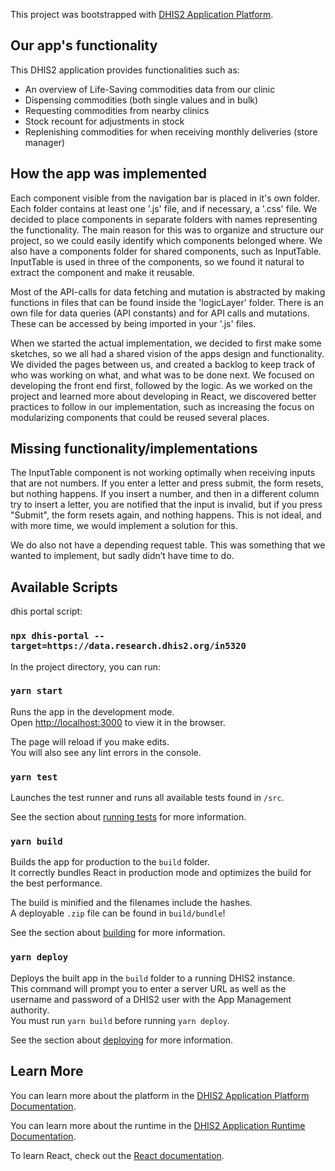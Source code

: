 This project was bootstrapped with [DHIS2 Application Platform](https://github.com/dhis2/app-platform).

## Our app's functionality
This DHIS2 application provides functionalities such as:
- An overview of Life-Saving commodities data from our clinic
- Dispensing commodities (both single values and in bulk)
- Requesting commodities from nearby clinics
- Stock recount for adjustments in stock
- Replenishing commodities for when receiving monthly deliveries (store manager)

## How the app was implemented
Each component visible from the navigation bar is placed in it's own folder.  Each folder contains at least one '.js' file, and if necessary, a '.css' file. We decided to place components in separate folders with names representing the functionality. The main reason for this was to organize and structure our project, so we could easily identify which components belonged where. We also have a components folder for shared components, such as InputTable. InputTable is used in three of the components, so we found it natural to extract the component and make it reusable. 

Most of the API-calls for data fetching and mutation is abstracted by making functions in files that can be found inside the 'logicLayer' folder. There is an own file for data queries (API constants) and for API calls and mutations. These can be accessed by being imported in your '.js' files.

When we started the actual implementation, we decided to first make some sketches, so we all had a shared vision of the apps design and functionality. We divided the pages between us, and created a backlog to keep track of who was working on what, and what was to be done next. We focused on developing the front end first, followed by the logic. As we worked on the project and learned more about developing in React, we discovered better practices to follow in our implementation, such as increasing the focus on modularizing components that could be reused several places. 

## Missing functionality/implementations
The InputTable component is not working optimally when receiving inputs that are not numbers. If you enter a letter and press submit, the form resets, but nothing happens. If you insert a number, and then in a different column try to insert a letter, you are notified that the input is invalid, but if you press "Submit", the form resets again, and nothing happens. This is not ideal, and with more time, we would implement a solution for this.

We do also not have a depending request table. This was something that we wanted to implement, but sadly didn’t have time to do.

## Available Scripts

dhis portal script:

### `npx dhis-portal --target=https://data.research.dhis2.org/in5320`

In the project directory, you can run:

### `yarn start`

Runs the app in the development mode.<br />
Open [http://localhost:3000](http://localhost:3000) to view it in the browser.

The page will reload if you make edits.<br />
You will also see any lint errors in the console.

### `yarn test`

Launches the test runner and runs all available tests found in `/src`.<br />

See the section about [running tests](https://platform.dhis2.nu/#/scripts/test) for more information.

### `yarn build`

Builds the app for production to the `build` folder.<br />
It correctly bundles React in production mode and optimizes the build for the best performance.

The build is minified and the filenames include the hashes.<br />
A deployable `.zip` file can be found in `build/bundle`!

See the section about [building](https://platform.dhis2.nu/#/scripts/build) for more information.

### `yarn deploy`

Deploys the built app in the `build` folder to a running DHIS2 instance.<br />
This command will prompt you to enter a server URL as well as the username and password of a DHIS2 user with the App Management authority.<br/>
You must run `yarn build` before running `yarn deploy`.<br />

See the section about [deploying](https://platform.dhis2.nu/#/scripts/deploy) for more information.

## Learn More

You can learn more about the platform in the [DHIS2 Application Platform Documentation](https://platform.dhis2.nu/).

You can learn more about the runtime in the [DHIS2 Application Runtime Documentation](https://runtime.dhis2.nu/).

To learn React, check out the [React documentation](https://reactjs.org/).

